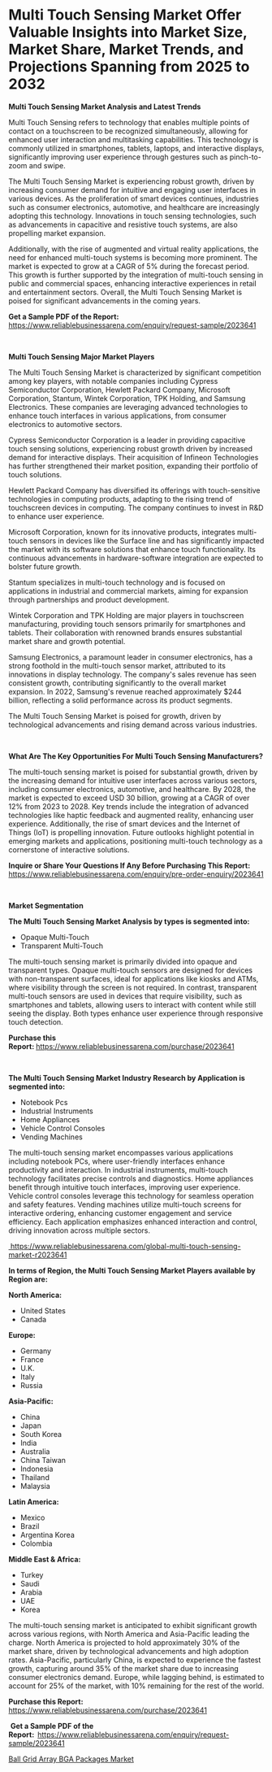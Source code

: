 <p><h1>Multi Touch Sensing Market Offer Valuable Insights into Market Size, Market Share, Market Trends, and Projections Spanning from 2025 to 2032</h1></p><p><strong>Multi Touch Sensing Market Analysis and Latest Trends</strong></p>
<p><p>Multi Touch Sensing refers to technology that enables multiple points of contact on a touchscreen to be recognized simultaneously, allowing for enhanced user interaction and multitasking capabilities. This technology is commonly utilized in smartphones, tablets, laptops, and interactive displays, significantly improving user experience through gestures such as pinch-to-zoom and swipe.</p><p>The Multi Touch Sensing Market is experiencing robust growth, driven by increasing consumer demand for intuitive and engaging user interfaces in various devices. As the proliferation of smart devices continues, industries such as consumer electronics, automotive, and healthcare are increasingly adopting this technology. Innovations in touch sensing technologies, such as advancements in capacitive and resistive touch systems, are also propelling market expansion.</p><p>Additionally, with the rise of augmented and virtual reality applications, the need for enhanced multi-touch systems is becoming more prominent. The market is expected to grow at a CAGR of 5% during the forecast period. This growth is further supported by the integration of multi-touch sensing in public and commercial spaces, enhancing interactive experiences in retail and entertainment sectors. Overall, the Multi Touch Sensing Market is poised for significant advancements in the coming years.</p></p>
<p><strong>Get a Sample PDF of the Report:&nbsp;</strong> <a href="https://www.reliablebusinessarena.com/enquiry/request-sample/2023641?utm_campaign=2110&utm_medium=2&utm_source=Github&utm_content=ia&utm_term=11022025&utm_id=multi-touch-sensing">https://www.reliablebusinessarena.com/enquiry/request-sample/2023641</a></p>
<p>&nbsp;</p>
<p><strong>Multi Touch Sensing Major Market Players</strong></p>
<p><p>The Multi Touch Sensing Market is characterized by significant competition among key players, with notable companies including Cypress Semiconductor Corporation, Hewlett Packard Company, Microsoft Corporation, Stantum, Wintek Corporation, TPK Holding, and Samsung Electronics. These companies are leveraging advanced technologies to enhance touch interfaces in various applications, from consumer electronics to automotive sectors.</p><p>Cypress Semiconductor Corporation is a leader in providing capacitive touch sensing solutions, experiencing robust growth driven by increased demand for interactive displays. Their acquisition of Infineon Technologies has further strengthened their market position, expanding their portfolio of touch solutions.</p><p>Hewlett Packard Company has diversified its offerings with touch-sensitive technologies in computing products, adapting to the rising trend of touchscreen devices in computing. The company continues to invest in R&D to enhance user experience.</p><p>Microsoft Corporation, known for its innovative products, integrates multi-touch sensors in devices like the Surface line and has significantly impacted the market with its software solutions that enhance touch functionality. Its continuous advancements in hardware-software integration are expected to bolster future growth.</p><p>Stantum specializes in multi-touch technology and is focused on applications in industrial and commercial markets, aiming for expansion through partnerships and product development.</p><p>Wintek Corporation and TPK Holding are major players in touchscreen manufacturing, providing touch sensors primarily for smartphones and tablets. Their collaboration with renowned brands ensures substantial market share and growth potential.</p><p>Samsung Electronics, a paramount leader in consumer electronics, has a strong foothold in the multi-touch sensor market, attributed to its innovations in display technology. The company's sales revenue has seen consistent growth, contributing significantly to the overall market expansion. In 2022, Samsung's revenue reached approximately $244 billion, reflecting a solid performance across its product segments.</p><p>The Multi Touch Sensing Market is poised for growth, driven by technological advancements and rising demand across various industries.</p></p>
<p>&nbsp;</p>
<p><strong>What Are The Key Opportunities For Multi Touch Sensing Manufacturers?</strong></p>
<p><p>The multi-touch sensing market is poised for substantial growth, driven by the increasing demand for intuitive user interfaces across various sectors, including consumer electronics, automotive, and healthcare. By 2028, the market is expected to exceed USD 30 billion, growing at a CAGR of over 12% from 2023 to 2028. Key trends include the integration of advanced technologies like haptic feedback and augmented reality, enhancing user experience. Additionally, the rise of smart devices and the Internet of Things (IoT) is propelling innovation. Future outlooks highlight potential in emerging markets and applications, positioning multi-touch technology as a cornerstone of interactive solutions.</p></p>
<p><strong>Inquire or Share Your Questions If Any Before Purchasing This Report:</strong> <a href="https://www.reliablebusinessarena.com/enquiry/pre-order-enquiry/2023641?utm_campaign=2110&utm_medium=2&utm_source=Github&utm_content=ia&utm_term=11022025&utm_id=multi-touch-sensing">https://www.reliablebusinessarena.com/enquiry/pre-order-enquiry/2023641</a></p>
<p>&nbsp;</p>
<p><strong>Market Segmentation</strong></p>
<p><strong>The Multi Touch Sensing Market Analysis by types is segmented into:</strong></p>
<p><ul><li>Opaque Multi-Touch</li><li>Transparent Multi-Touch</li></ul></p>
<p><p>The multi-touch sensing market is primarily divided into opaque and transparent types. Opaque multi-touch sensors are designed for devices with non-transparent surfaces, ideal for applications like kiosks and ATMs, where visibility through the screen is not required. In contrast, transparent multi-touch sensors are used in devices that require visibility, such as smartphones and tablets, allowing users to interact with content while still seeing the display. Both types enhance user experience through responsive touch detection.</p></p>
<p><strong>Purchase this Report:&nbsp;</strong><a href="https://www.reliablebusinessarena.com/purchase/2023641?utm_campaign=2110&utm_medium=2&utm_source=Github&utm_content=ia&utm_term=11022025&utm_id=multi-touch-sensing">https://www.reliablebusinessarena.com/purchase/2023641</a></p>
<p>&nbsp;</p>
<p><strong>The Multi Touch Sensing Market Industry Research by Application is segmented into:</strong></p>
<p><ul><li>Notebook Pcs</li><li>Industrial Instruments</li><li>Home Appliances</li><li>Vehicle Control Consoles</li><li>Vending Machines</li></ul></p>
<p><p>The multi-touch sensing market encompasses various applications including notebook PCs, where user-friendly interfaces enhance productivity and interaction. In industrial instruments, multi-touch technology facilitates precise controls and diagnostics. Home appliances benefit through intuitive touch interfaces, improving user experience. Vehicle control consoles leverage this technology for seamless operation and safety features. Vending machines utilize multi-touch screens for interactive ordering, enhancing customer engagement and service efficiency. Each application emphasizes enhanced interaction and control, driving innovation across multiple sectors.</p></p>
<p><a href="https://www.reliablebusinessarena.com/global-multi-touch-sensing-market-r2023641?utm_campaign=2110&utm_medium=2&utm_source=Github&utm_content=ia&utm_term=11022025&utm_id=multi-touch-sensing">&nbsp;https://www.reliablebusinessarena.com/global-multi-touch-sensing-market-r2023641</a></p>
<p><strong>In terms of Region, the Multi Touch Sensing Market Players available by Region are:</strong></p>
<p>
    <p> <strong> North America: </strong>
        <ul>
            <li>United States</li>
            <li>Canada</li>
        </ul>
        </p> 
    <p> <strong> Europe: </strong>
        <ul>
            <li>Germany</li>
            <li>France</li>
            <li>U.K.</li>
            <li>Italy</li>
            <li>Russia</li>
        </ul>
        </p> 
    <p> <strong> Asia-Pacific: </strong>
        <ul>
            <li>China</li>
            <li>Japan</li>
            <li>South Korea</li>
            <li>India</li>
            <li>Australia</li>
            <li>China Taiwan</li>
            <li>Indonesia</li>
            <li>Thailand</li>
            <li>Malaysia</li>
        </ul>
        </p> 
    <p> <strong> Latin America: </strong>
        <ul>
            <li>Mexico</li>
            <li>Brazil</li>
            <li>Argentina Korea</li>
            <li>Colombia</li>
        </ul>
        </p> 
    <p> <strong> Middle East & Africa: </strong>
        <ul>
            <li>Turkey</li>
            <li>Saudi</li>
            <li>Arabia</li>
            <li>UAE</li>
            <li>Korea</li>
        </ul>
    </p>
    </p>
<p><p>The multi-touch sensing market is anticipated to exhibit significant growth across various regions, with North America and Asia-Pacific leading the charge. North America is projected to hold approximately 30% of the market share, driven by technological advancements and high adoption rates. Asia-Pacific, particularly China, is expected to experience the fastest growth, capturing around 35% of the market share due to increasing consumer electronics demand. Europe, while lagging behind, is estimated to account for 25% of the market, with 10% remaining for the rest of the world.</p></p>
<p><strong>Purchase this Report: </strong><a href="https://www.reliablebusinessarena.com/purchase/2023641?utm_campaign=2110&utm_medium=2&utm_source=Github&utm_content=ia&utm_term=11022025&utm_id=multi-touch-sensing">https://www.reliablebusinessarena.com/purchase/2023641</a></p>
<p>&nbsp;<strong>Get a Sample PDF of the Report:&nbsp;&nbsp;</strong><a href="https://www.reliablebusinessarena.com/enquiry/request-sample/2023641?utm_campaign=2110&utm_medium=2&utm_source=Github&utm_content=ia&utm_term=11022025&utm_id=multi-touch-sensing">https://www.reliablebusinessarena.com/enquiry/request-sample/2023641</a></p>
<p><strong></strong></p>
<p><p><a href="https://github.com/JakirUddin651/Market-Research-Report-List-1/blob/main/ball-grid-array-bga-packages-market.md?utm_campaign=2110&utm_medium=2&utm_source=Github&utm_content=ia&utm_term=11022025&utm_id=multi-touch-sensing">Ball Grid Array BGA Packages Market</a></p></p>